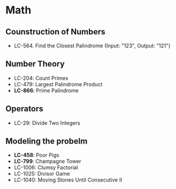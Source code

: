 # Math

## Counstruction of Numbers
- LC-564. Find the Closest Palindrome (Input: "123", Output: "121")

## Number Theory
- LC-204: Count Primes
- LC-479: Largest Palindrome Product
- **LC-866**: Prime Palindrome

## Operators
- LC-29: Divide Two Integers

## Modeling the probelm
- **LC-458**: Poor Pigs
- **LC-799**: Champagne Tower
- LC-1006: Clumsy Factorial
- LC-1025: Divisor Game
- LC-1040: Moving Stones Until Consecutive II
